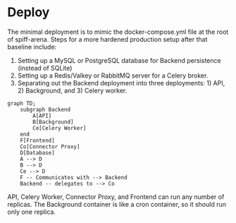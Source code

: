 # Deploy

The minimal deployment is to mimic the docker-compose.yml file at the root of spiff-arena.
Steps for a more hardened production setup after that baseline include:

1. Setting up a MySQL or PostgreSQL database for Backend persistence (instead of SQLite)
2. Setting up a Redis/Valkey or RabbitMQ server for a Celery broker.
3. Separating out the Backend deployment into three deployments: 1) API, 2) Background, and 3) Celery worker.

```mermaid
graph TD;
    subgraph Backend
        A[API]
        B[Background]
        Ce[Celery Worker]
    end
    F[Frontend]
    Co[Connector Proxy]
    D[Database]
    A --> D
    B --> D
    Ce --> D
    F -- Communicates with --> Backend
    Backend -- delegates to --> Co
```

API, Celery Worker, Connector Proxy, and Frontend can run any number of replicas.
The Background container is like a cron container, so it should run only one replica.

